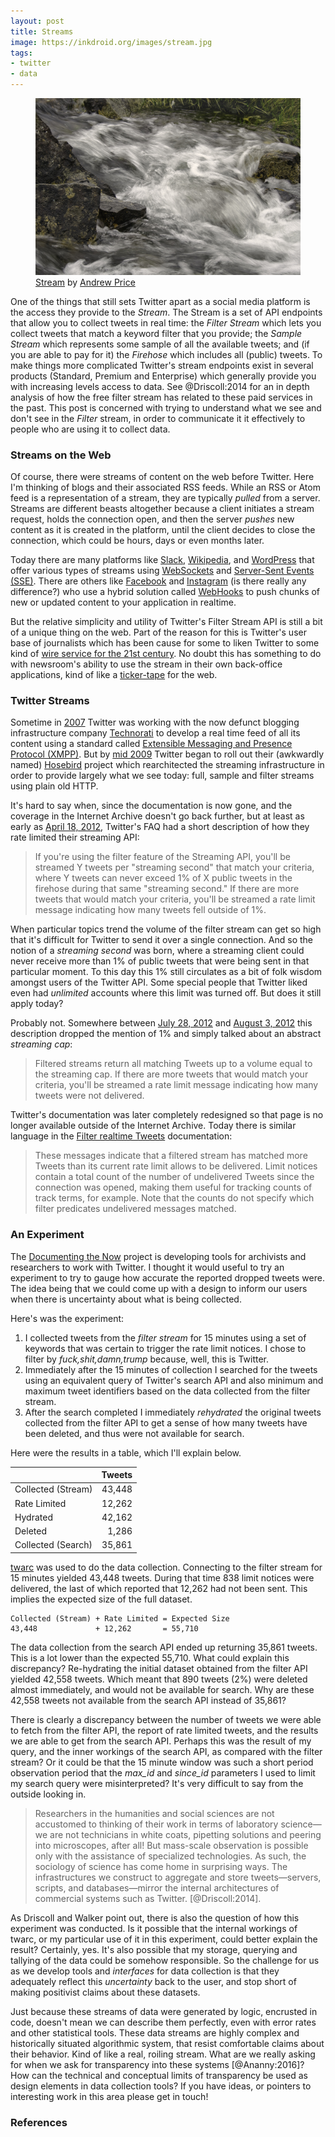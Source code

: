 ```yaml
---
layout: post
title: Streams
image: https://inkdroid.org/images/stream.jpg
tags:
- twitter
- data
---
```



<figure>
  <a href="https://www.flickr.com/photos/27457334@N02/3072058650/"><img class="img-fluid" src="/images/stream.jpg"></a>
  <figcaption>
    <a href="https://www.flickr.com/photos/27457334@N02/3072058650/">Stream</a> by <a href="https://www.flickr.com/photos/27457334@N02/">Andrew Price</a>
  </figcaption>
</figure>

One of the things that still sets Twitter apart as a social media platform is
the access they provide to the *Stream*. The Stream is a set of API endpoints
that allow you to collect tweets in real time: the *Filter Stream* which lets
you collect tweets that match a keyword filter that you provide; the *Sample
Stream* which represents some sample of all the available tweets; and (if you
are able to pay for it) the *Firehose* which includes all (public) tweets.  To
make things more complicated Twitter's stream endpoints exist in several
products (Standard, Premium and Enterprise) which generally provide you with
increasing levels access to data. See @Driscoll:2014 for an in depth analysis of
how the free filter stream has related to these paid services in the past.  This
post is concerned with trying to understand what we see and don't see in the
*Filter* stream, in order to communicate it it effectively to people who are
using it to collect data.

### Streams on the Web

Of course, there were streams of content on the web before Twitter.  Here I'm
thinking of blogs and their associated RSS feeds. While an RSS or Atom feed is a
representation of a stream, they are typically *pulled* from a server. Streams
are different beasts altogether because a client initiates a stream request,
holds the connection open, and then the server *pushes* new content as it is
created in the platform, until the client decides to close the connection, which
could be hours, days or even months later.

Today there are many platforms like [Slack](https://api.slack.com/rtm),
[Wikipedia](https://wikitech.wikimedia.org/wiki/EventStreams), and
[WordPress](https://developer.wordpress.com/docs/firehose/) that offer various
types of streams using [WebSockets](https://en.wikipedia.org/wiki/WebSocket) and 
[Server-Sent Events (SSE)](https://en.wikipedia.org/wiki/Server-sent_events).
There are others like [Facebook](https://developers.facebook.com/docs/graph-api/webhooks)
and [Instagram](https://developers.facebook.com/docs/instagram-api/webhooks/)
(is there really any difference?) who use a hybrid solution called
[WebHooks](https://en.wikipedia.org/wiki/Webhook) to push chunks of new or
updated content to your application in realtime.

But the relative simplicity and utility of Twitter's Filter Stream API is still
a bit of a unique thing on the web. Part of the reason for this is Twitter's
user base of journalists which has been cause for some to liken Twitter to some
kind of [wire service for the 21st
century](https://niemanreports.org/articles/why-news-organizations-should-buy-twitter/).
No doubt this has something to do with newsroom's ability to use the stream in
their own back-office applications, kind of like a
[ticker-tape](https://en.wikipedia.org/wiki/Ticker_tape) for the web.

### Twitter Streams

Sometime in
[2007](https://blog.twitter.com/en_us/a/2008/twitter-and-xmpp-drinking-from-the-fire-hose.html)
Twitter was working with the now defunct blogging infrastructure company
[Technorati](https://en.wikipedia.org/wiki/Technorati) to develop a real time
feed of all its content using a standard called [Extensible Messaging and
Presence Protocol (XMPP)](https://en.wikipedia.org/wiki/XMPP). But by [mid
2009](https://twitter.com/jkalucki/status/1785648409) Twitter began to roll out
their (awkwardly named) [Hosebird](https://en.wikipedia.org/wiki/Hosebird)
project which rearchitected the streaming infrastructure in order to provide
largely what we see today: full, sample and filter streams using plain old HTTP.

It's hard to say when, since the documentation is now gone, and the coverage in
the Internet Archive doesn't go back further, but at least as early as [April 18,
2012](https://web.archive.org/web/20120418141854/https://dev.twitter.com/docs/faq),
Twitter's FAQ had a short description of how they rate limited their streaming
API:

> If you're using the filter feature of the Streaming API, you'll be streamed Y
> tweets per "streaming second" that match your criteria, where Y tweets can
> never exceed 1% of X public tweets in the firehose during that same "streaming
> second." If there are more tweets that would match your criteria, you'll be
> streamed a rate limit message indicating how many tweets fell outside of 1%. 

When particular topics trend the volume of the filter stream can get so high
that it's difficult for Twitter to send it over a single connection. And so
the notion of a *streaming second* was born, where a streaming client could
never receive more than 1% of public tweets that were being sent in that
particular moment. To this day this 1% still circulates as a bit of folk wisdom
amongst users of the Twitter API. Some special people that Twitter liked even
had *unlimited* accounts where this limit was turned off. But does it still
apply today?

Probably not. Somewhere between [July 28,
2012](https://web.archive.org/web/20120803065924/https://dev.twitter.com/docs/faq)
and [August 3,
2012](https://web.archive.org/web/20120804145332/https://dev.twitter.com/docs/faq)
this description dropped the mention of 1% and simply talked about an abstract
*streaming cap*:

> Filtered streams return all matching Tweets up to a volume equal to the
> streaming cap. If there are more tweets that would match your criteria, you'll
> be streamed a rate limit message indicating how many tweets were not delivered. 

Twitter's documentation was later completely redesigned so that page is no
longer available outside of the Internet Archive. Today there is similar
language in the [Filter realtime
Tweets](https://developer.twitter.com/en/docs/tweets/filter-realtime/guides/streaming-message-types)
documentation:

> These messages indicate that a filtered stream has matched more Tweets than
> its current rate limit allows to be delivered. Limit notices contain a total
> count of the number of undelivered Tweets since the connection was opened,
> making them useful for tracking counts of track terms, for example. Note that
> the counts do not specify which filter predicates undelivered messages matched.

### An Experiment

The [Documenting the Now](https://www.docnow.io) project is developing tools for
archivists and researchers to work with Twitter. I thought it would useful to
try an experiment to try to gauge how accurate the reported dropped tweets were.
The idea being that we could come up with a design to inform our users when
there is uncertainty about what is being collected.

Here's was the experiment:

1. I collected tweets from the *filter stream* for 15 minutes using a set of
   keywords that was certain to trigger the rate limit notices. I chose to
   filter by *fuck,shit,damn,trump* because, well, this is Twitter.
2. Immediately after the 15 minutes of collection I searched for the tweets using an 
   equivalent query of Twitter's search API and also minimum and maximum tweet identifiers
   based on the data collected from the filter stream.
3. After the search completed I immediately *rehydrated* the original tweets
   collected from the filter API to get a sense of how many tweets have been
   deleted, and thus were not available for search.

Here were the results in a table, which I'll explain below.

|                    | Tweets   |
| ------------------ | --------:|
| Collected (Stream) |   43,448 |
| Rate Limited       |   12,262 |
| Hydrated           |   42,162 |
| Deleted            |    1,286 |
| Collected (Search) |   35,861 |


[twarc](https://github.com/docnow/twarc) was used to do the data collection.
Connecting to the filter stream for 15 minutes yielded 43,448 tweets. During that
time 838 limit notices were delivered, the last of which reported that 12,262
had not been sent. This implies the expected size of the full dataset.

    Collected (Stream) + Rate Limited = Expected Size
    43,448             + 12,262       = 55,710

The data collection from the search API ended up returning 35,861 tweets. This
is a lot lower than the expected 55,710. What could explain this discrepancy?
Re-hydrating the initial dataset obtained from the filter API yielded 42,558
tweets. Which meant that 890 tweets (2%) were deleted almost immediately, and
would not be available for search. Why are these 42,558 tweets not available
from the search API instead of 35,861?

There is clearly a discrepancy between the number of tweets we were able
to fetch from the filter API, the report of rate limited tweets, and the results
we are able to get from the search API. Perhaps this was the result of my query,
and the inner workings of the search API, as compared with the filter stream? Or
it could be that the 15 minute window was such a short period observation period
that the *max_id* and *since_id* parameters I used to limit my search query were
misinterpreted? It's very difficult to say from the outside looking in.

> Researchers in the humanities and social sciences are not accustomed to
> thinking of their work in terms of laboratory science—we are not technicians
> in white coats, pipetting solutions and peering into microscopes, after all!
> But mass-scale observation is possible only with the assistance of specialized
> technologies. As such, the sociology of science has come home in surprising
> ways. The infrastructures we construct to aggregate and store tweets—servers,
> scripts, and databases—mirror the internal architectures of commercial systems
> such as Twitter. [@Driscoll:2014].

As Driscoll and Walker point out, there is also the question of how this
experiment was conducted. Is it possible that the internal workings of twarc, or
my particular use of it in this experiment, could better explain the result?
Certainly, yes.  It's also possible that my storage, querying and tallying of
the data could be somehow responsible. So the challenge for us as we develop
tools and *interfaces* for data collection is that they adequately reflect this
*uncertainty* back to the user, and stop short of making positivist claims about
these datasets.

Just because these streams of data were generated by logic, encrusted in code,
doesn't mean we can describe them perfectly, even with error rates and other
statistical tools. These data streams are highly complex and historically
situated algorithmic system, that resist comfortable claims about their
behavior. Kind of like a real, roiling stream. What are we really asking for
when we ask for transparency into these systems [@Ananny:2016]? How can the
technical and conceptual limits of transparency be used as design elements in
data collection tools? If you have ideas, or pointers to interesting work in
this area please get in touch!

### References
